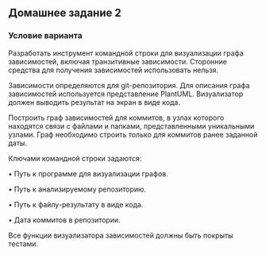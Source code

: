## Домашнее задание 2
### Условие варианта

Разработать инструмент командной строки для визуализации графа 
зависимостей, включая транзитивные зависимости. Сторонние средства для 
получения зависимостей использовать нельзя.

Зависимости определяются для git-репозитория. Для описания графа 
зависимостей используется представление PlantUML. Визуализатор должен 
выводить результат на экран в виде кода. 

Построить граф зависимостей для коммитов, в узлах которого находятся 
связи с файлами и папками, представленными уникальными узлами. Граф 
необходимо строить только для коммитов ранее заданной даты. 

Ключами командной строки задаются: 

  • Путь к программе для визуализации графов. 

  • Путь к анализируемому репозиторию. 

  • Путь к файлу-результату в виде кода. 

  • Дата коммитов в репозитории. 

Все функции визуализатора зависимостей должны быть покрыты тестами. 
